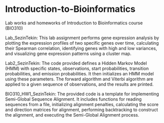 # Introduction-to-Bioinformatics
Lab works and homeworks of Introduction to Bioinformatics course (BIO310)

Lab_SezinTekin: This lab assignment performs gene expression analysis by plotting the expression profiles of two specific genes over time, calculating their Spearman correlation, identifying genes with high and low variances, and visualizing gene expression patterns using a cluster map.

Lab2_SezinTekin: The code provided defines a Hidden Markov Model (HMM) with specific states, observations, start probabilities, transition probabilities, and emission probabilities. It then initializes an HMM model using these parameters. The forward algorithm and Viterbi algorithm are applied to a given sequence of observations, and the results are printed.


BIO310_HW1_SezinTekin: The provided code is a template for implementing Semi-Global Sequence Alignment. It includes functions for reading sequences from a file, initializing alignment penalties, calculating the score and direction matrices for alignment, performing backtracking to construct the alignment, and executing the Semi-Global Alignment process. 
